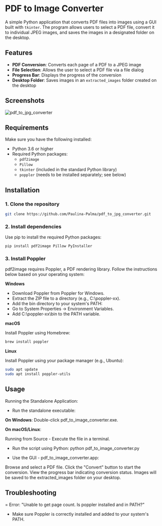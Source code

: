 # PDF to Image Converter

A simple Python application that converts PDF files into images using a GUI built with `tkinter`. The program allows users to select a PDF file, convert it to individual JPEG images, and saves the images in a designated folder on the desktop.

## Features
- **PDF Conversion**: Converts each page of a PDF to a JPEG image
- **File Selection**: Allows the user to select a PDF file via a file dialog
- **Progress Bar**: Displays the progress of the conversion
- **Desktop Folder**: Saves images in an `extracted_images` folder created on the desktop

## Screenshots
![pdf_to_jpg_converter](https://github.com/user-attachments/assets/1f3f298f-ce91-4099-a6c4-6c02e66523ef)


## Requirements
Make sure you have the following installed:

- Python 3.6 or higher
- Required Python packages:
  - `pdf2image`
  - `Pillow`
  - `tkinter` (included in the standard Python library)
  - `poppler` (needs to be installed separately; see below)

## Installation

### 1. Clone the repository
```bash
git clone https://github.com/Paulina-Palma/pdf_to_jpg_converter.git
```

### 2. Install dependencies
Use pip to install the required Python packages:
```bash
pip install pdf2image Pillow PyInstaller
```

### 3. Install Poppler
pdf2image requires Poppler, a PDF rendering library. Follow the instructions below based on your operating system:

**Windows**

- Download Poppler from Poppler for Windows.
- Extract the ZIP file to a directory (e.g., C:\poppler-xx).
- Add the bin directory to your system's PATH:
- Go to System Properties -> Environment Variables.
- Add C:\poppler-xx\bin to the PATH variable.

**macOS**

Install Poppler using Homebrew:
```bash
brew install poppler
```

**Linux**

Install Poppler using your package manager (e.g., Ubuntu):
```bash
sudo apt update
sudo apt install poppler-utils
```

## Usage

Running the Standalone Application:

- Run the standalone executable:

**On Windows**: Double-click pdf_to_image_converter.exe.

**On macOS/Linux**: 

Running from Source - Execute the file in a terminal.

- Run the script using Python:
python pdf_to_image_converter.py

- Use the GUI - pdf_to_image_converter.app:

Browse and select a PDF file.
Click the "Convert" button to start the conversion.
View the progress bar indicating conversion status.
Images will be saved to the extracted_images folder on your desktop.



## Troubleshooting

= Error: "Unable to get page count. Is poppler installed and in PATH?"

- Make sure Poppler is correctly installed and added to your system's PATH.

